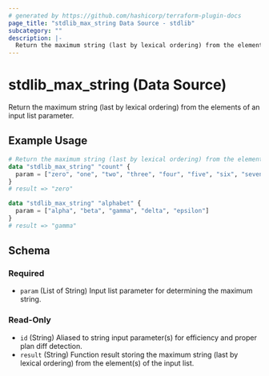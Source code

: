 ```yaml
---
# generated by https://github.com/hashicorp/terraform-plugin-docs
page_title: "stdlib_max_string Data Source - stdlib"
subcategory: ""
description: |-
  Return the maximum string (last by lexical ordering) from the elements of an input list parameter.
---
```


# stdlib_max_string (Data Source)

Return the maximum string (last by lexical ordering) from the elements of an input list parameter.

## Example Usage

```terraform
# Return the maximum string (last by lexical ordering) from the element(s) of a list:
data "stdlib_max_string" "count" {
  param = ["zero", "one", "two", "three", "four", "five", "six", "seven"]
}
# result => "zero"

data "stdlib_max_string" "alphabet" {
  param = ["alpha", "beta", "gamma", "delta", "epsilon"]
}
# result => "gamma"
```

<!-- schema generated by tfplugindocs -->
## Schema

### Required

- `param` (List of String) Input list parameter for determining the maximum string.

### Read-Only

- `id` (String) Aliased to string input parameter(s) for efficiency and proper plan diff detection.
- `result` (String) Function result storing the maximum string (last by lexical ordering) from the element(s) of the input list.
